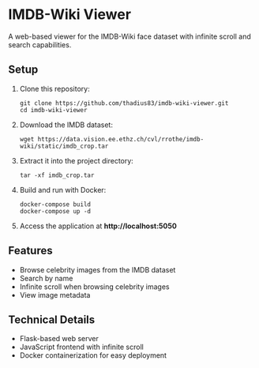 # IMDB-Wiki Viewer

A web-based viewer for the IMDB-Wiki face dataset with infinite scroll and search capabilities.

## Setup

1. Clone this repository:
   ```
   git clone https://github.com/thadius83/imdb-wiki-viewer.git
   cd imdb-wiki-viewer
   ```

2. Download the IMDB dataset:
   ```
   wget https://data.vision.ee.ethz.ch/cvl/rrothe/imdb-wiki/static/imdb_crop.tar
   ```

3. Extract it into the project directory:
   ```
   tar -xf imdb_crop.tar
   ```

4. Build and run with Docker:
   ```
   docker-compose build
   docker-compose up -d
   ```

5. Access the application at **http://localhost:5050**

## Features

- Browse celebrity images from the IMDB dataset
- Search by name
- Infinite scroll when browsing celebrity images
- View image metadata

## Technical Details

- Flask-based web server
- JavaScript frontend with infinite scroll
- Docker containerization for easy deployment